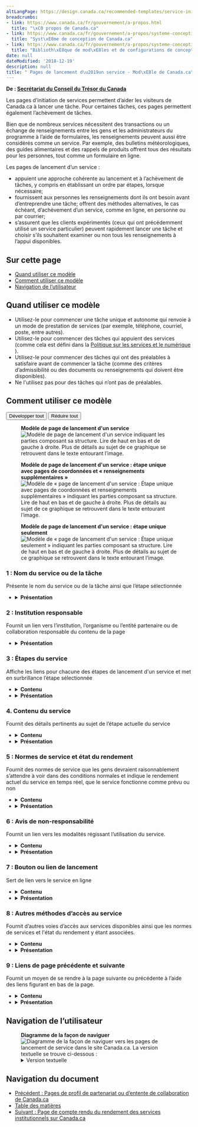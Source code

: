 ```yaml
---
altLangPage: https://design.canada.ca/recommended-templates/service-initiation-pages.html
breadcrumbs:
- link: https://www.canada.ca/fr/gouvernement/a-propos.html
  title: "\xC0 propos de Canada.ca"
- link: https://www.canada.ca/fr/gouvernement/a-propos/systeme-conception.html
  title: "Syst\xE8me de conception de Canada.ca"
- link: https://www.canada.ca/fr/gouvernement/a-propos/systeme-conception/bibliotheque-modeles.html
  title: "Biblioth\xE8que de mod\xE8les et de configurations de conception"
date: null
dateModified: '2018-12-19'
description: null
title: " Pages de lancement d\u2019un service - Mod\xE8le de Canada.ca"
---
```



<div>
 <p class="gc-byline">
  <strong>
   De :
   <a href="https://www.canada.ca/fr/secretariat-conseil-tresor.html">
    Secrétariat du Conseil du Trésor du Canada
   </a>
  </strong>
 </p>
 <p>
  Les pages d’initiation de services permettent d’aider les visiteurs de Canada.ca à lancer une tâche. Pour certaines tâches, ces pages permettent également l’achèvement de tâches.
 </p>
 <p>
  Bien que de nombreux services nécessitent des transactions ou un échange de renseignements entre les gens et les administrateurs du programme à l’aide de formulaires, les renseignements peuvent aussi être considérés comme un service. Par exemple, des bulletins météorologiques, des guides alimentaires et des rappels de produits offrent tous des résultats pour les personnes, tout comme un formulaire en ligne.
 </p>
 <p>
  Les pages de lancement d’un service :
 </p>
 <ul>
  <li>
   appuient une approche cohérente au lancement et à l’achèvement de tâches, y compris en établissant un ordre par étapes, lorsque nécessaire;
  </li>
  <li>
   fournissent aux personnes les renseignements dont ils ont besoin avant d’entreprendre une tâche; offrent des méthodes alternatives, le cas échéant, d’achèvement d’un service, comme en ligne, en personne ou par courrier;
  </li>
  <li>
   s’assurent que les clients expérimentés (ceux qui ont précédemment utilisé un service particulier) peuvent rapidement lancer une tâche et choisir s’ils souhaitent examiner ou non tous les renseignements à l’appui disponibles.
  </li>
 </ul>
 <section>
  <h2>
   Sur cette page
  </h2>
  <ul>
   <li>
    <a href="#utilisation">
     Quand utiliser ce modèle
    </a>
   </li>
   <li>
    <a href="#specifications">
     Comment utiliser ce modèle
    </a>
   </li>
   <li>
    <a href="#navigation">
     Navigation de l’utilisateur
    </a>
   </li>
  </ul>
 </section>
 <section>
  <h2 id="utilisation">
   Quand utiliser ce modèle
  </h2>
  <ul>
   <li>
    Utilisez-le pour commencer une tâche unique et autonome qui renvoie à un mode de prestation de services (par exemple, téléphone, courriel, poste, entre autres).
   </li>
   <li>
    Utilisez-le pour commencer des tâches qui appuient des services (comme cela est défini dans la
    <a href="https://www.tbs-sct.gc.ca/pol/doc-fra.aspx?id=32603">
     Politique sur les services et le numérique
    </a>
    ).
   </li>
   <li>
    Utilisez-le pour commencer des tâches qui ont des préalables à satisfaire avant de commencer la tâche (comme des critères d’admissibilité ou des documents ou renseignements qui doivent être disponibles).
   </li>
   <li>
    Ne l'utilisez pas pour des tâches qui n’ont pas de préalables.
   </li>
  </ul>
 </section>
 <section>
  <h2 id="specifications">
   Comment utiliser ce modèle
  </h2>
  <div class="btn-group mrgn-bttm-sm">
   <button class="btn btn-default wb-toggle" data-toggle='{"selector": "details", "parent": "#template-elements", "type": "on"}' type="button">
    Développer tout
   </button>
   <button class="btn btn-default wb-toggle" data-toggle='{"selector": "details", "parent": "#template-elements", "type": "off"}' type="button">
    Réduire tout
   </button>
  </div>
  <div class="row">
   <div class="col-lg-6 pull-right">
    <figure class="mrgn-bttm-lg">
     <figcaption class="text-center">
      <b>
       Modèle de page de lancement d'un service
      </b>
     </figcaption>
     <img alt="Modèle de page de lancement d'un service indiquant les parties composant sa structure. Lire de haut en bas et de gauche à droite. Plus de détails au sujet de ce graphique se retrouvent dans le texte entourant l’image." class="full-width" src="../images/service-initiation-fra-02.jpg"/>
    </figure>
    <figure class="mrgn-bttm-lg">
     <figcaption class="text-center">
      <b>
       Modèle de page de lancement d'un service : étape unique avec pages de coordonnées et « renseignements supplémentaires »
      </b>
     </figcaption>
     <img alt="Modèle de « page de lancement d'un service : Étape unique avec pages de coordonnées et renseignements supplémentaires » indiquant les parties composant sa structure. Lire de haut en bas et de gauche à droite. Plus de détails au sujet de ce graphique se retrouvent dans le texte entourant l’image." class="full-width" src="../images/service-initiation-simpler-fra-02.jpg"/>
    </figure>
    <figure class="mrgn-bttm-lg">
     <figcaption class="text-center">
      <b>
       Modèle de page de lancement d'un service : étape unique seulement
      </b>
     </figcaption>
     <img alt="Modèle de « page de lancement d'un service : Étape unique seulement » indiquant les parties composant sa structure. Lire de haut en bas et de gauche à droite. Plus de détails au sujet de ce graphique se retrouvent dans le texte entourant l’image." class="full-width" src="../images/service-initiation-simplest-fra-02.jpg"/>
    </figure>
   </div>
   <div class="col-lg-6 pull-left">
    <section id="template-elements">
     <section>
      <h3>
       1 : Nom du service ou de la tâche
      </h3>
      <p>
       Présente le nom du service ou de la tâche ainsi que l’étape sélectionnée
      </p>
      <ul class="list-unstyled">
       <li id="element2">
        <details class="mrgn-bttm-sm">
         <summary class="wb-toggle" data-toggle='{"print":"on"}'>
          <strong>
           Présentation
          </strong>
         </summary>
         <ul>
          <li>
           Le nom du service ou de la tâche doit être une balise H1 unique.
          </li>
          <li>
           Il doit être la première composante de la page.
          </li>
          <li>
           Pour toutes les étapes, le nom du service ou de la tâche doit suivre la convention suivante :
           <ul>
            <li>
             [Nom du service ou de la tâche] : Étape no X [Nom de l’étape]
            </li>
            <li>
             Par exemple, effectuer une demande d’assurance-emploi : Étape 2. Admissibilité.
            </li>
           </ul>
          </li>
         </ul>
        </details>
       </li>
      </ul>
     </section>
     <section>
      <h3>
       2 : Institution responsable
      </h3>
      <p>
       Fournit un lien vers l’institution, l’organisme ou l’entité partenaire ou de collaboration responsable du contenu de la page
      </p>
      <ul class="list-unstyled">
       <li id="element4">
        <details class="mrgn-bttm-sm">
         <summary class="wb-toggle" data-toggle='{"print":"on"}'>
          <strong>
           Présentation
          </strong>
         </summary>
         <ul>
          <li>
           Utilisez la configuration
           <a href="../configurations-conception-communes/institution-responsable.html">
            Institution responsable
           </a>
           .
          </li>
         </ul>
        </details>
       </li>
      </ul>
     </section>
     <section>
      <h3>
       3 : Étapes du service
      </h3>
      <p>
       Affiche les liens pour chacune des étapes de lancement d'un service et met en surbrillance l’étape sélectionnée
      </p>
      <ul class="list-unstyled">
       <li id="element5">
        <details class="mrgn-bttm-sm">
         <summary class="wb-toggle" data-toggle='{"print":"on"}'>
          <strong>
           Contenu
          </strong>
         </summary>
         <ul>
          <li>
           Cette composante est obligatoire s’il y a un ordre logique d’étapes au sein de la tâche.
          </li>
          <li>
           Utilisez-les lorsque vous commencez par des tâches qui comprennent des processus complexes (par exemple, effectuer une demande de subvention ou de financement, l’enregistrement d’une entreprise) ou qui comprennent des conditions préalables particulières devant être respectées avant de pouvoir lancer la tâche (par exemple, des critères d’admissibilité qui doivent être respectés, ou des documents ou des renseignements qui doivent être présentés).
          </li>
          <li>
           Étiquetez la séquence logique des étapes de manière similaire au ton et aux termes utilisés dans l’exemple suivant :
           <ol>
            <li>
             Ce qu’offre ce service
            </li>
            <li>
             Qui est admissible
            </li>
            <li>
             Ce qu’il vous faut avant de commencer
            </li>
            <li>
             Comment présenter une demande
            </li>
            <li>
             Prochaines étapes
            </li>
           </ol>
           <ul>
            <li>
             Contactez-nous pour obtenir de l’aide
            </li>
            <li>
             Renseignements supplémentaires (contexte, tâches connexes, etc.)
            </li>
           </ul>
          </li>
          <li>
           Dans les cas où des pages additionnelles non ordonnées sont comprises (par exemple, « renseignements supplémentaires ») :
           <ul>
            <li>
             celles-ci ne doivent pas comprendre de renseignements nécessaires à l’achèvement des étapes de la séquence de tâches principale;
            </li>
            <li>
             elles doivent toujours se trouver après les étapes numérotées;
            </li>
            <li>
             elles ne doivent pas être elles-mêmes numérotées.
            </li>
           </ul>
          </li>
          <li>
           Ou, dans le cas de tâches plus simples à étape unique possédant des pages supplémentaires non ordonnées (non numérotées), éliminez les numéros et étiquetez plutôt les pages de la façon suivante :
           <ul>
            <li>
             Comment présenter une demande
            </li>
            <li>
             Contactez-nous pour obtenir de l’aide.
            </li>
            <li>
             Renseignements supplémentaires (contexte, tâches connexes, etc.)
            </li>
           </ul>
          </li>
         </ul>
        </details>
       </li>
       <li id="element6">
        <details class="mrgn-bttm-sm">
         <summary class="wb-toggle" data-toggle='{"print":"on"}'>
          <strong>
           Présentation
          </strong>
         </summary>
         <ul>
          <li>
           Cette composante se trouve sous l’institution responsable.
          </li>
          <li>
           La configuration relative à la
           <a href="../configurations-conception-communes/navigation-plusieurs-pages.html">
            navigation dans plusieurs pages ordonnées
           </a>
           est utilisée pour présenter les étapes du service.
          </li>
         </ul>
        </details>
       </li>
      </ul>
     </section>
     <section>
      <h3>
       4. Contenu du service
      </h3>
      <p>
       Fournit des détails pertinents au sujet de l’étape actuelle du service
      </p>
      <ul class="list-unstyled">
       <li id="element7">
        <details class="mrgn-bttm-sm">
         <summary class="wb-toggle" data-toggle='{"print":"on"}'>
          <strong>
           Contenu
          </strong>
         </summary>
         <ul>
          <li>
           Le contenu de chacune des étapes doit être complet et ne doit pas comprendre d’hyperliens vers l’extérieur de la séquence actuelle afin d’éviter de perturber le déroulement des tâches. Si vous devez inclure des hyperliens à des renseignements supplémentaires, utilisez une fenêtre (« dismissible overlay ») ou un élément  de contenu réductible afin de garder les gens à l’intérieur de l’ensemble de pages de lancement de service.
          </li>
          <li>
           Sur les pages indiquant des critères d’admissibilité, envisagez d’utiliser des
           <a href="../configurations-conception-communes/questions-interactives.html">
            questions interactives
           </a>
           afin de faciliter la compréhension des exigences.
          </li>
          <li>
           Le texte doit être court et concis.
          </li>
          <li>
           Le contenu doit être rédigé pour un niveau de scolarité secondaire (pointage de 100 et moins dans
           <a href="http://www.scolarius.com/">
            Scolarius
           </a>
           ).
          </li>
         </ul>
        </details>
       </li>
       <li id="element8">
        <details class="mrgn-bttm-sm">
         <summary class="wb-toggle" data-toggle='{"print":"on"}'>
          <strong>
           Présentation
          </strong>
         </summary>
         <ul>
          <li>
           Cette composante se trouve sous les étapes du service.
          </li>
          <li>
           Ne coupez pas les mots par un trait d’union à la fin d’une ligne; conservez plutôt une marge de droite inégale pour les paragraphes et autres blocs de texte.
          </li>
          <li>
           Utilisez les configurations de conception communes pour le contenu de destination.
          </li>
         </ul>
        </details>
       </li>
      </ul>
     </section>
     <section>
      <h3>
       5 : Normes de service et état du rendement
      </h3>
      <p>
       Fournit des normes de service que les gens devraient raisonnablement s’attendre à voir dans des conditions normales et indique le rendement actuel du service en temps réel, que le service fonctionne comme prévu ou non
      </p>
      <ul class="list-unstyled">
       <li id="element9">
        <details class="mrgn-bttm-sm">
         <summary class="wb-toggle" data-toggle='{"print":"on"}'>
          <strong>
           Contenu
          </strong>
         </summary>
         <ul>
          <li>
           Présentez les normes de service avec un en-tête en langage clair qui met l’accent sur ce que les personnes peuvent raisonnablement s’attendre voir dans des conditions normales. Parlez directement aux genss. Exemples :
           <ul>
            <li>
             « Combien de temps durera le traitement de votre demande en ligne »
            </li>
            <li>
             « Délai de traitement des demandes »
            </li>
           </ul>
          </li>
          <li>
           Incluez la norme actuelle, l'état actuel du rendement, la fréquence de la mise à jour du rapport et la date de la dernière mise à jour de l'état actuel du rendement. Exemple :
           <ul>
            <li>
             « Notre norme de service est de traiter les demandes dans un délai de 30 jours ouvrables. Les demandes sont actuellement traitées dans un délai de 17 jours ouvrables.
             <p>
             </p>
             Le délai de traitement actuel est mis à jour quotidiennement - dernière mise à jour le 31 janvier 2020 ».
            </li>
           </ul>
          </li>
          <li>
           Vous pouvez utiliser la couleur pour ajouter des informations supplémentaires sur le statut. Le vert (#278400) peut être utilisé pour indiquer que l'état actuel du rendement est conforme à la norme, et le rouge (#D3080C) pour indiquer qu'elle ne respecte pas la norme. (Vous devez également indiquer la norme de rendement actuelle dans le texte).
          </li>
          <li>
           L’objectif de cette composante et de respecter les exigences de la Politique sur les services et le numérique
                          en ce qui a trait à la communication des normes de service sur Canada.ca.
          </li>
          <li>
           La
           <a href="https://www.tbs-sct.gc.ca/pol/doc-fra.aspx?id=28422">
            Ligne directrice sur la Gestion des services
           </a>
           conttient des définitions, des caractéristiques et des exemples de normes de service.
          </li>
          <li>
           Le contenu doit être rédigé pour un niveau de scolarité secondaire (pointage de 100 et moins dans
           <a href="http://www.scolarius.com/">
            Scolarius
           </a>
           ).
          </li>
          <li>
           Le texte doit être court et concis.
          </li>
         </ul>
        </details>
       </li>
       <li id="element10">
        <details class="mrgn-bttm-sm">
         <summary class="wb-toggle" data-toggle='{"print":"on"}'>
          <strong>
           Présentation
          </strong>
         </summary>
         <ul>
          <li>
           Cette composante sera affichée sur les pages où les utilisateurs lanceront le service (par exemple, « Comment présenter une demande ») et sur les pages sur lesquelles ils se retrouveront après avoir effectué leur demande (par exemple, « Prochaines étapes »).
          </li>
          <li>
           Cette composante est affichée pour toutes les voies d’accès au service ou à la tâche (par exemple, « Autres façons de présenter une demande »).
          </li>
         </ul>
        </details>
       </li>
      </ul>
     </section>
     <section>
      <h3>
       6 : Avis de non-responsabilité
      </h3>
      <p>
       Fournit un lien vers les modalités régissant l’utilisation du service.
      </p>
      <ul class="list-unstyled">
       <li id="element11">
        <details class="mrgn-bttm-sm">
         <summary class="wb-toggle" data-toggle='{"print":"on"}'>
          <strong>
           Contenu
          </strong>
         </summary>
         <ul>
          <li>
           Cette composante est obligatoire seulement s’il y a des modalités régissant l’utilisation pertinente (par exemple, avis de désistement, politique sur la protection des renseignements personnels).
          </li>
          <li>
           Le contenu doit être rédigé pour un niveau de scolarité secondaire (pointage de 100 et moins dans
           <a href="http://www.scolarius.com/">
            Scolarius
           </a>
           ).
          </li>
         </ul>
        </details>
       </li>
       <li id="element12">
        <details class="mrgn-bttm-sm">
         <summary class="wb-toggle" data-toggle='{"print":"on"}'>
          <strong>
           Présentation
          </strong>
         </summary>
         <ul>
          <li>
           Cette composante doit être affichée directement au-dessus du bouton ou du lien de lancement.
          </li>
          <li>
           Utilisez la configuration
           <a href="../configurations-conception-communes/couche-avertissement.html">
            Avertissement superposé
           </a>
           .
          </li>
         </ul>
        </details>
       </li>
      </ul>
     </section>
     <section>
      <h3>
       7 : Bouton ou lien de lancement
      </h3>
      <p>
       Sert de lien vers le service en ligne
      </p>
      <ul class="list-unstyled">
       <li id="element13">
        <details class="mrgn-bttm-sm">
         <summary class="wb-toggle" data-toggle='{"print":"on"}'>
          <strong>
           Contenu
          </strong>
         </summary>
         <ul>
          <li>
           Cette composante est obligatoire, si le contenu est disponible.
          </li>
          <li>
           Elle fournit un lien qui permet de lancer une demande en ligne ou un téléchargement.
          </li>
          <li>
           Utilisez-la uniquement au cours de la séquence des étapes pour la tâche ou le service actuel.
          </li>
         </ul>
        </details>
       </li>
       <li id="element14">
        <details class="mrgn-bttm-sm">
         <summary class="wb-toggle" data-toggle='{"print":"on"}'>
          <strong>
           Présentation
          </strong>
         </summary>
         <ul>
          <li>
           Utilisez la configuration
           <a href="../configurations-conception-communes/boutons.html">
            Boutons
           </a>
           ou
           <a href="../configurations-conception-communes/liens-telechargement.html">
            Liens de téléchargements
           </a>
           .
          </li>
         </ul>
        </details>
       </li>
      </ul>
     </section>
     <section>
      <h3>
       8 : Autres méthodes d’accès au service
      </h3>
      <p>
       Fournit d’autres voies d’accès aux services disponibles ainsi que les normes de services et l'état du rendement y étant associées.
      </p>
      <ul class="list-unstyled">
       <li id="element15">
        <details class="mrgn-bttm-sm">
         <summary class="wb-toggle" data-toggle='{"print":"on"}'>
          <strong>
           Contenu
          </strong>
         </summary>
         <ul>
          <li>
           Cette composante est obligatoire si d’autres voies d’accès au service sont disponibles.
          </li>
          <li>
           Elle fournit des coordonnées de personnes-ressources, des normes de services et des messages de statut du service pour toutes les autres voies (par exemple, les options en personne, par téléphone et par courrier) disponibles pour accéder à ce service.
          </li>
          <li>
           Pour chacune des autres voies, veuillez inclure les coordonnées de la personne-ressource précédées des normes de service et des messages de statut du service pertinents.
          </li>
          <li>
           Limitez les normes de service associées aux autres voies d’accès à une phrase ou deux.
          </li>
          <li>
           Le contenu doit être rédigé pour un niveau de scolarité secondaire (pointage de 100 et moins dans
           <a href="http://www.scolarius.com/">
            Scolarius
           </a>
           ).
          </li>
         </ul>
        </details>
       </li>
       <li id="element16">
        <details class="mrgn-bttm-sm">
         <summary class="wb-toggle" data-toggle='{"print":"on"}'>
          <strong>
           Présentation
          </strong>
         </summary>
         <ul>
          <li>
           Cette composante se trouve sous le lien de lancement.
          </li>
          <li>
           L’en-tête porte le nom : « Autres façons de [présenter une demande] ».
          </li>
          <li>
           Les sous-titres comprennent des options, comme « par téléphone », « en personne » et « par courrier ».
          </li>
          <li>
           La composante peut être affichée dans un élément de contenu réductible escamotable lorsque les autres voies représentent qu’une petite partie de la demande pour ce service.
          </li>
         </ul>
        </details>
       </li>
      </ul>
     </section>
     <section>
      <h3>
       9 : Liens de page précédente et suivante
      </h3>
      <p>
       Fournit un moyen de se rendre à la page suivante ou précédente à l’aide des liens figurant en bas de la page.
      </p>
      <ul class="list-unstyled">
       <li id="element17">
        <details class="mrgn-bttm-sm">
         <summary class="wb-toggle" data-toggle='{"print":"on"}'>
          <strong>
           Contenu
          </strong>
         </summary>
         <ul>
          <li>
           Cette composante est obligatoire si la configuration de service par étapes est aussi utilisée.
          </li>
         </ul>
        </details>
       </li>
       <li id="element18">
        <details class="mrgn-bttm-sm">
         <summary class="wb-toggle" data-toggle='{"print":"on"}'>
          <strong>
           Présentation
          </strong>
         </summary>
         <ul>
          <li>
           Allez à
           <a href="../configurations-conception-communes/navigation-plusieurs-pages.html">
            Navigation dans plusieurs pages ordonnées
           </a>
           pour apprendre comment afficher des liens de page précédente et suivante.
          </li>
         </ul>
        </details>
       </li>
      </ul>
     </section>
    </section>
   </div>
  </div>
 </section>
 <section>
  <h2 id="navigation">
   Navigation de l’utilisateur
  </h2>
  <figure class="mrgn-bttm-lg">
   <figcaption class="text-center">
    <b>
     Diagramme de la façon de naviguer
    </b>
   </figcaption>
   <img alt="Diagramme de la façon de naviguer vers les pages de lancement de service dans le site Canada.ca. La version textuelle se trouve ci-dessous :" class="img-responsive center-block" src="https://www.canada.ca/content//dam/tbs-sct/images/government-communications/canada-content-style-guide/service-initiation-pages-ia-fra.png"/>
   <details>
    <summary class="wb-toggle" data-toggle='{"print":"on"}'>
     Version textuelle
    </summary>
    <p>
     On peut accéder aux pages de lancement de service à partir des pages de sujets et des pages de profils institutionnels du site Canada.ca.
    </p>
   </details>
  </figure>
 </section>
 <nav class="mrgn-bttm-lg" role="navigation">
  <h2 class="wb-inv">
   Navigation du document
  </h2>
  <ul class="pager">
   <li class="previous">
    <a href="https://www.canada.ca/fr/secretariat-conseil-tresor/services/communications-gouvernementales/specifications-contenu-architecture-information-canada/modeles-specifications-detailles/profil-partenariat-entente-collaboration.html" rel="prev">
     Précédent
     <span class="wb-inv">
      : Pages de profil de partenariat ou d’entente de collaboration de Canada.ca
     </span>
    </a>
   </li>
   <li class="toc">
    <a href="https://www.canada.ca/fr/secretariat-conseil-tresor/services/communications-gouvernementales/specifications-contenu-architecture-information-canada.html">
     Table des matières
    </a>
   </li>
   <li class="next">
    <a href="https://www.canada.ca/fr/secretariat-conseil-tresor/services/communications-gouvernementales/specifications-contenu-architecture-information-canada/modeles-specifications-detailles/pages-comptes-rendu-rendement-services-insitutionnels.html" rel="next">
     Suivant
     <span class="wb-inv">
      : Page de compte rendu du rendement des services institutionnels sur Canada.ca
     </span>
    </a>
   </li>
  </ul>
 </nav>
</div>


